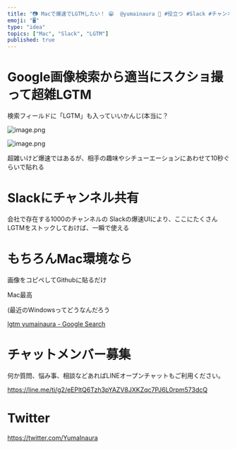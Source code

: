 ```yaml
---
title: "📷 Macで爆速でLGTMしたい！ 😁  @yumainaura 🔖 #役立つ #Slack #チャンネル #紹介 もあるよ"
emoji: "🖥"
type: "idea"
topics: ["Mac", "Slack", "LGTM"]
published: true
---
```



# Google画像検索から適当にスクショ撮って超雑LGTM

検索フィールドに「LGTM」も入っていいかんじ(本当に？


![image.png](https://qiita-image-store.s3.amazonaws.com/0/89618/8b10bdec-000b-59e5-6f11-d364c232bd22.png)

![image.png](https://qiita-image-store.s3.amazonaws.com/0/89618/d17fd64a-edb4-9e32-26d8-a4b8cffcd5ba.png)


超雑いけど爆速ではあるが、相手の趣味やシチューエーションにあわせて10秒ぐらいで貼れる



# Slackにチャンネル共有

会社で存在する1000のチャンネルの
Slackの爆速UIにより、ここにたくさんLGTMをストックしておけば、一瞬で使える


# もちろんMac環境なら

画像をコピペしてGithubに貼るだけ

Mac最高

(最近のWindowsってどうなんだろう


[lgtm yumainaura - Google Search](https://www.google.com/search?q=lgtm+yumainaura&oq=lgtm+yumainaura&aqs=chrome..69i57j69i61j69i60.4806j0j7&sourceid=chrome&ie=UTF-8)








<!-- Update From Qiita API -->

# チャットメンバー募集


何か質問、悩み事、相談などあればLINEオープンチャットもご利用ください。

https://line.me/ti/g2/eEPltQ6Tzh3pYAZV8JXKZqc7PJ6L0rpm573dcQ





# Twitter


https://twitter.com/YumaInaura


<!-- Update From Qiita API -->


